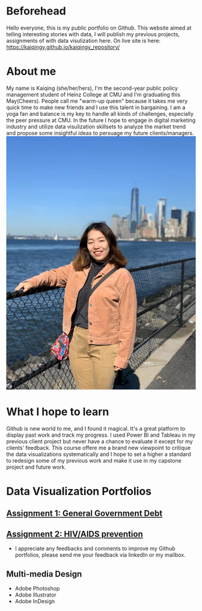 # Beforehead

Hello everyone, this is my public portfolio on Github. This website aimed at telling interesting stories with data, I will publish my previous projects, assignments of with data visulization here. On live site is here:  https://kaiqingy.github.io/kaiqingy_repository/

# About me

My name is Kaiqing (she/her/hers), I'm the second-year public policy management student of Heinz College at CMU and I'm graduating this May(Cheers). People call me "warm-up queen" because it takes me very quick time to make new friends and I use this talent in bargaining. I am a yoga fan and balance is my key to handle all kinds of challenges, especially the peer pressure at CMU. In the future I hope to engage in digital marketing industry and utilize data visulization skillsets to analyze the market trend and propose some insightful ideas to persuage my future clients/managers. 
![last mini at governor island in NYC](NYC19Fall.jpeg)

# What I hope to learn

Github is new world to me, and I found it magical. It's a great platform to display past work and track my progress. I used Power BI and Tableau in my previous client project but never have a chance to evaluate it except for my clients' feedback. This course offere me a brand new viewpoint to critique the data visualizations systematically and I hope to set a higher a standard to redesign some of my previous work and make it use in my capstone project and future work.

# Data Visualization Portfolios
## [Assignment 1: General Government Debt](/dataviz2.md)
## [Assignment 2: HIV/AIDS prevention](/dataviz3.md)
+ I appreciate any feedbacks and comments to improve my Github portfolios, please send me your feedback via linkedIn or my mailbox.

## Multi-media Design
+ Adobe Photoshop
+ Adobe Illustrator
+ Adobe InDesign


